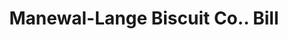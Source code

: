 ---
doi: 10.7916/D88W4RC1
date_other: '1905'
date_other_textual: '1905'
form: printed ephemera
genre:
- Invoices
name:
- Manewal-Lange Biscuit Co.
object_in_context_url: https://biggert.cul.columbia.edu/items/view/ave_biggert_00717
subject_hierarchical_geographic:
- St. Louis, Missouri, United States
subject_name:
- Manewal-Lange Biscuit Co.
title: Manewal-Lange Biscuit Co.. Bill
sort_title: Manewal-Lange Biscuit Co.. Bill
call_number: ave_biggert_00717
coordinates:
- 38.62722222222222,-90.19777777777779
pid: ave_biggert_00717
identifiers: ave_biggert_00717
canvas_id: ldpd:395989
permalink: "/items/ave_biggert_00717/"
layout: iiif-image-page
---